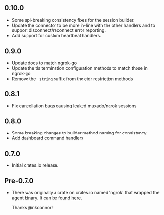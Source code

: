 ## 0.10.0

* Some api-breaking consistency fixes for the session builder.
* Update the connector to be more in-line with the other handlers and to support
  disconnect/reconnect error reporting.
* Add support for custom heartbeat handlers.

## 0.9.0

* Update docs to match ngrok-go
* Update the tls termination configuration methods to match those in ngrok-go
* Remove the `_string` suffix from the cidr restriction methods

## 0.8.1

* Fix cancellation bugs causing leaked muxado/ngrok sessions.

## 0.8.0

* Some breaking changes to builder method naming for consistency.
* Add dashboard command handlers

## 0.7.0

* Initial crates.io release.

## Pre-0.7.0

* There was originally a crate on crates.io named 'ngrok' that wrapped the agent
  binary. It can be found [here](https://github.com/nkconnor/ngrok).

  Thanks @nkconnor!